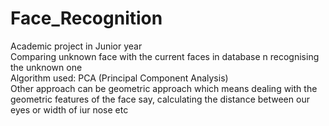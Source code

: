 # Face_Recognition
Academic project in Junior year <br>
Comparing unknown face with the current faces in database n recognising the unknown one <br>
Algorithm used: PCA (Principal Component Analysis) <br>
Other approach can be geometric approach which means dealing with the geometric features of the face say, calculating
the distance between our eyes or width of iur nose etc
